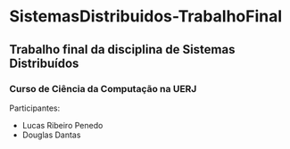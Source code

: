 # SistemasDistribuidos-TrabalhoFinal

## Trabalho final da disciplina de Sistemas Distribuídos
### Curso de Ciência da Computação na UERJ

Participantes:
- Lucas Ribeiro Penedo
- Douglas Dantas
